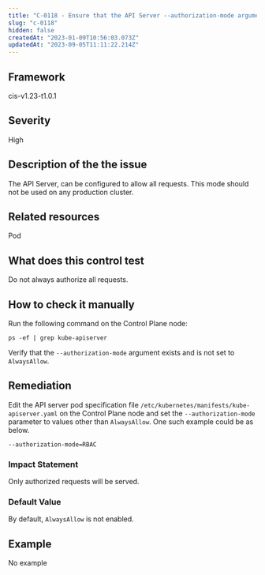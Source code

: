 ```yaml
---
title: "C-0118 - Ensure that the API Server --authorization-mode argument is not set to AlwaysAllow"
slug: "c-0118"
hidden: false
createdAt: "2023-01-09T10:56:03.073Z"
updatedAt: "2023-09-05T11:11:22.214Z"
---
```

## Framework
cis-v1.23-t1.0.1
## Severity
High
## Description of the the issue
The API Server, can be configured to allow all requests. This mode should not be used on any production cluster.
## Related resources
Pod
## What does this control test
Do not always authorize all requests.
## How to check it manually
Run the following command on the Control Plane node:

 
```
ps -ef | grep kube-apiserver

```
 Verify that the `--authorization-mode` argument exists and is not set to `AlwaysAllow`.
## Remediation
Edit the API server pod specification file `/etc/kubernetes/manifests/kube-apiserver.yaml` on the Control Plane node and set the `--authorization-mode` parameter to values other than `AlwaysAllow`. One such example could be as below.

 
```
--authorization-mode=RBAC

```
### Impact Statement
Only authorized requests will be served.
### Default Value
By default, `AlwaysAllow` is not enabled.
## Example
No example